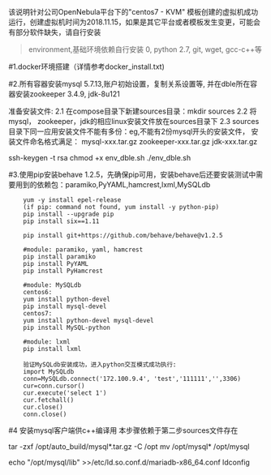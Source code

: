 该说明针对公司OpenNebula平台下的"centos7 - KVM" 模板创建的虚拟机成功运行，创建虚拟机时间为2018.11.15，如果是其它平台或者模板发生变更，可能会有部分软件缺失，请自行安装
> environment,基础环境依赖自行安装
0, python 2.7, git, wget, gcc-c++等

#1.docker环境搭建（详情参考docker_install.txt)

#2.所有容器安装mysql 5.7.13,账户初始设置，复制关系设置等, 并在dble所在容器安装zookeeper 3.4.9, jdk-8u121
  
  准备安装文件:
  2.1 在compose目录下新建sources目录：mkdir sources
  2.2 将mysql， zookeeper，jdk的相应linux安装文件放在sources目录下
  2.3 sources目录下同一应用安装文件不能有多份：eg,不能有2份mysql开头的安装文件， 安装文件命名格式满足：
  mysql-xxx.tar.gz
  zookeeper-xxx.tar.gz
  jdk-xxx.tar.gz
      
  ssh-keygen -t rsa
  chmod +x env_dble.sh
  ./env_dble.sh
  

#3.使用pip安装behave 1.2.5，先确保pip可用，安装behave后还要安装测试中需要用到的依赖包：paramiko,PyYAML,hamcrest,lxml,MySQLdb
```
    yum -y install epel-release
    (if pip: command not found, yum install -y python-pip)
    pip install --upgrade pip
    pip install six==1.11

    pip install git+https://github.com/behave/behave@v1.2.5

    #module: paramiko, yaml, hamcrest
    pip install paramiko
    pip install PyYAML
    pip install PyHamcrest

    #module: MySQLdb
    centos6:
    yum install python-devel
    pip install mysql-devel
    centos7:
    yum install python-devel mysql-devel
    pip install MySQL-python

    #module: lxml
    pip install lxml

    验证MySQLdb安装成功，进入python交互模式成功执行:
    import MySQLdb
    conn=MySQLdb.connect('172.100.9.4', 'test','111111','',3306)
    cur=conn.cursor()
    cur.execute('select 1')
    cur.fetchall()
    cur.close()
    conn.close()
```
#4 安装mysql客户端供c++编译用
本步骤依赖于第二步sources文件存在

tar -zxf /opt/auto_build/mysql*.tar.gz -C /opt
mv /opt/mysql* /opt/mysql

echo "/opt/mysql/lib" >>/etc/ld.so.conf.d/mariadb-x86_64.conf
ldconfig

